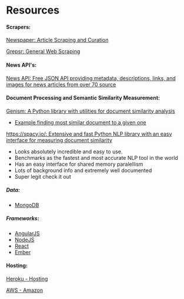# Resources

#### Scrapers:

[Newspaper: Article Scraping and Curation](https://www.gitbook.com/book/tristanburke/bias-scraper/edit#)

[Grepsr: General Web Scraping](https://www.grepsr.com/)

#### News API's:

[News API: Free JSON API providing metadata, descriptions, links, and images for news articles from over 70 source](https://newsapi.org/)

#### Document Processing and Semantic Similarity Measurement:

[Genism: A Python library with utilities for document similarity analysis](https://radimrehurek.com/gensim/index.html)

* [Example finding most similar document to a given one](https://www.oreilly.com/learning/how-do-i-compare-document-similarity-using-python)

[https://spacy.io/: Extensive and fast Python NLP library with an easy interface for measuring document similarity ](https://spacy.io/)

* Looks absolutely incredible and easy to use.
* Benchmarks as the fastest and most accurate NLP tool in the world
* Has an easy interface for shared memory paralellism
* Lots of background info and extremely well documented
* Super legit check it out

##### Data:

* [MongoDB](https://www.mongodb.com/)

##### Frameworks:

* [AngularJS](https://angularjs.org/)
* [NodeJS](https://nodejs.org/en/)
* [React](https://facebook.github.io/react/)
* [Ember](https://www.emberjs.com/)

#### Hosting:

[Heroku - Hosting](https://www.heroku.com/platform)

[AWS - Amazon](https://aws.amazon.com/)

